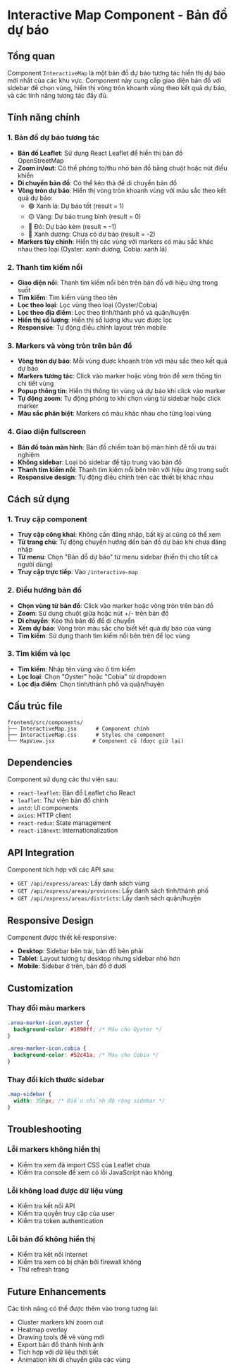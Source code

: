 # Interactive Map Component - Bản đồ dự báo

## Tổng quan
Component `InteractiveMap` là một bản đồ dự báo tương tác hiển thị dự báo mới nhất của các khu vực. Component này cung cấp giao diện bản đồ với sidebar để chọn vùng, hiển thị vòng tròn khoanh vùng theo kết quả dự báo, và các tính năng tương tác đầy đủ.

## Tính năng chính

### 1. Bản đồ dự báo tương tác
- **Bản đồ Leaflet**: Sử dụng React Leaflet để hiển thị bản đồ OpenStreetMap
- **Zoom in/out**: Có thể phóng to/thu nhỏ bản đồ bằng chuột hoặc nút điều khiển
- **Di chuyển bản đồ**: Có thể kéo thả để di chuyển bản đồ
- **Vòng tròn dự báo**: Hiển thị vòng tròn khoanh vùng với màu sắc theo kết quả dự báo:
  - 🟢 Xanh lá: Dự báo tốt (result = 1)
  - 🟡 Vàng: Dự báo trung bình (result = 0)
  - 🔴 Đỏ: Dự báo kém (result = -1)
  - 🔵 Xanh dương: Chưa có dự báo (result = -2)
- **Markers tùy chỉnh**: Hiển thị các vùng với markers có màu sắc khác nhau theo loại (Oyster: xanh dương, Cobia: xanh lá)

### 2. Thanh tìm kiếm nổi
- **Giao diện nổi**: Thanh tìm kiếm nổi bên trên bản đồ với hiệu ứng trong suốt
- **Tìm kiếm**: Tìm kiếm vùng theo tên
- **Lọc theo loại**: Lọc vùng theo loại (Oyster/Cobia)
- **Lọc theo địa điểm**: Lọc theo tỉnh/thành phố và quận/huyện
- **Hiển thị số lượng**: Hiển thị số lượng khu vực được lọc
- **Responsive**: Tự động điều chỉnh layout trên mobile

### 3. Markers và vòng tròn trên bản đồ
- **Vòng tròn dự báo**: Mỗi vùng được khoanh tròn với màu sắc theo kết quả dự báo
- **Markers tương tác**: Click vào marker hoặc vòng tròn để xem thông tin chi tiết vùng
- **Popup thông tin**: Hiển thị thông tin vùng và dự báo khi click vào marker
- **Tự động zoom**: Tự động phóng to khi chọn vùng từ sidebar hoặc click marker
- **Màu sắc phân biệt**: Markers có màu khác nhau cho từng loại vùng

### 4. Giao diện fullscreen
- **Bản đồ toàn màn hình**: Bản đồ chiếm toàn bộ màn hình để tối ưu trải nghiệm
- **Không sidebar**: Loại bỏ sidebar để tập trung vào bản đồ
- **Thanh tìm kiếm nổi**: Thanh tìm kiếm nổi bên trên với hiệu ứng trong suốt
- **Responsive design**: Tự động điều chỉnh trên các thiết bị khác nhau

## Cách sử dụng

### 1. Truy cập component
- **Truy cập công khai**: Không cần đăng nhập, bất kỳ ai cũng có thể xem
- **Từ trang chủ**: Tự động chuyển hướng đến bản đồ dự báo khi chưa đăng nhập
- **Từ menu**: Chọn "Bản đồ dự báo" từ menu sidebar (hiển thị cho tất cả người dùng)
- **Truy cập trực tiếp**: Vào `/interactive-map`

### 2. Điều hướng bản đồ
- **Chọn vùng từ bản đồ**: Click vào marker hoặc vòng tròn trên bản đồ
- **Zoom**: Sử dụng chuột giữa hoặc nút +/- trên bản đồ
- **Di chuyển**: Kéo thả bản đồ để di chuyển
- **Xem dự báo**: Vòng tròn màu sắc cho biết kết quả dự báo của vùng
- **Tìm kiếm**: Sử dụng thanh tìm kiếm nổi bên trên để lọc vùng

### 3. Tìm kiếm và lọc
- **Tìm kiếm**: Nhập tên vùng vào ô tìm kiếm
- **Lọc loại**: Chọn "Oyster" hoặc "Cobia" từ dropdown
- **Lọc địa điểm**: Chọn tỉnh/thành phố và quận/huyện

## Cấu trúc file

```
frontend/src/components/
├── InteractiveMap.jsx      # Component chính
├── InteractiveMap.css      # Styles cho component
└── MapView.jsx            # Component cũ (được giữ lại)
```

## Dependencies

Component sử dụng các thư viện sau:
- `react-leaflet`: Bản đồ Leaflet cho React
- `leaflet`: Thư viện bản đồ chính
- `antd`: UI components
- `axios`: HTTP client
- `react-redux`: State management
- `react-i18next`: Internationalization

## API Integration

Component tích hợp với các API sau:
- `GET /api/express/areas`: Lấy danh sách vùng
- `GET /api/express/areas/provinces`: Lấy danh sách tỉnh/thành phố
- `GET /api/express/areas/districts`: Lấy danh sách quận/huyện

## Responsive Design

Component được thiết kế responsive:
- **Desktop**: Sidebar bên trái, bản đồ bên phải
- **Tablet**: Layout tương tự desktop nhưng sidebar nhỏ hơn
- **Mobile**: Sidebar ở trên, bản đồ ở dưới

## Customization

### Thay đổi màu markers
```css
.area-marker-icon.oyster {
  background-color: #1890ff; /* Màu cho Oyster */
}

.area-marker-icon.cobia {
  background-color: #52c41a; /* Màu cho Cobia */
}
```

### Thay đổi kích thước sidebar
```css
.map-sidebar {
  width: 350px; /* Điều chỉnh độ rộng sidebar */
}
```

## Troubleshooting

### Lỗi markers không hiển thị
- Kiểm tra xem đã import CSS của Leaflet chưa
- Kiểm tra console để xem có lỗi JavaScript nào không

### Lỗi không load được dữ liệu vùng
- Kiểm tra kết nối API
- Kiểm tra quyền truy cập của user
- Kiểm tra token authentication

### Lỗi bản đồ không hiển thị
- Kiểm tra kết nối internet
- Kiểm tra xem có bị chặn bởi firewall không
- Thử refresh trang

## Future Enhancements

Các tính năng có thể được thêm vào trong tương lai:
- Cluster markers khi zoom out
- Heatmap overlay
- Drawing tools để vẽ vùng mới
- Export bản đồ thành hình ảnh
- Tích hợp với dữ liệu thời tiết
- Animation khi di chuyển giữa các vùng
